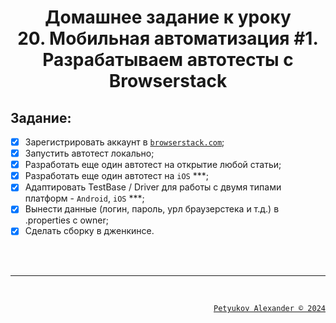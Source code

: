 # <p align="center">Домашнее задание к уроку <br> 20. Мобильная автоматизация #1. <br> Разрабатываем автотесты с Browserstack</p>

 ## Задание:
- [x] Зарегистрировать аккаунт в [`browserstack.com`]([https://flat-soft.ru/](https://browserstack.com/));
- [x] Запустить автотест локально;
- [x] Разработать еще один автотест на открытие любой статьи;
- [x] Разработать еще один автотест на `iOS` ***;
- [x] Адаптировать TestBase / Driver для работы с двумя типами платформ - `Android`, `iOS` ***;
- [x] Вынести данные (логин, пароль, урл браузерстека и т.д.) в .properties с owner;
- [x] Сделать сборку в дженкинсе.

</br>
</br>


---

</br>

<a><p align="right">[`Petyukov Alexander © 2024`](https://github.com/SandroUnknown)</p></a>
